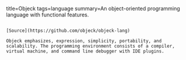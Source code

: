 title=Objeck
tags=language
summary=An object-oriented programming language with functional features.
~~~~~~

[Source](https://github.com/objeck/objeck-lang)

Objeck emphasizes, expression, simplicity, portability, and scalability. The programming environment consists of a compiler, virtual machine, and command line debugger with IDE plugins.